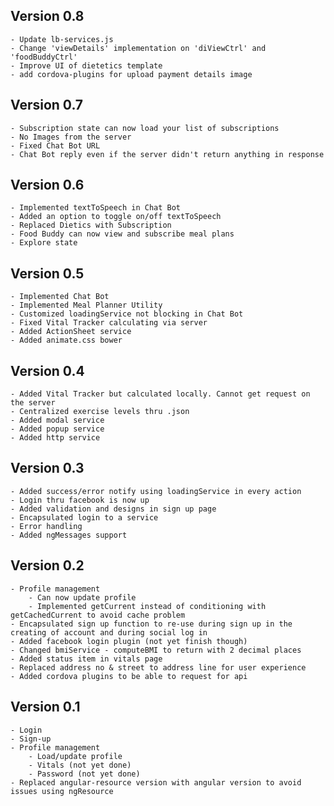 ## Version 0.8
    - Update lb-services.js
    - Change 'viewDetails' implementation on 'diViewCtrl' and 'foodBuddyCtrl'
    - Improve UI of dietetics template
    - add cordova-plugins for upload payment details image

## Version 0.7
    - Subscription state can now load your list of subscriptions
    - No Images from the server
    - Fixed Chat Bot URL
    - Chat Bot reply even if the server didn't return anything in response

## Version 0.6
    - Implemented textToSpeech in Chat Bot
    - Added an option to toggle on/off textToSpeech
    - Replaced Dietics with Subscription
    - Food Buddy can now view and subscribe meal plans
    - Explore state

## Version 0.5
    - Implemented Chat Bot
    - Implemented Meal Planner Utility
    - Customized loadingService not blocking in Chat Bot
    - Fixed Vital Tracker calculating via server
    - Added ActionSheet service
    - Added animate.css bower

## Version 0.4
    - Added Vital Tracker but calculated locally. Cannot get request on the server
    - Centralized exercise levels thru .json
    - Added modal service
    - Added popup service
    - Added http service

## Version 0.3
    - Added success/error notify using loadingService in every action
    - Login thru facebook is now up
    - Added validation and designs in sign up page
    - Encapsulated login to a service
    - Error handling
    - Added ngMessages support

## Version 0.2
    - Profile management
        - Can now update profile
        - Implemented getCurrent instead of conditioning with getCachedCurrent to avoid cache problem
    - Encapsulated sign up function to re-use during sign up in the creating of account and during social log in
    - Added facebook login plugin (not yet finish though)
    - Changed bmiService - computeBMI to return with 2 decimal places
    - Added status item in vitals page
    - Replaced address no & street to address line for user experience
    - Added cordova plugins to be able to request for api

## Version 0.1
    - Login
    - Sign-up
    - Profile management
        - Load/update profile
        - Vitals (not yet done)
        - Password (not yet done)
    - Replaced angular-resource version with angular version to avoid issues using ngResource
